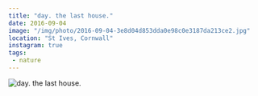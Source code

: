 ```yaml
---
title: "day. the last house."
date: 2016-09-04
image: "/img/photo/2016-09-04-3e8d04d853dda0e98c0e3187da213ce2.jpg"
location: "St Ives, Cornwall"
instagram: true
tags:
 - nature
---
```


![day. the last house.](/img/photo/2016-09-04-3e8d04d853dda0e98c0e3187da213ce2.jpg)
